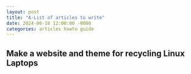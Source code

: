 ```yaml
---
layout: post
title: "A-List of articles to write"
date: 2024-06-18 12:00:00 -0000
categories: articles howto guide 
---
```

## Make a website and theme for recycling Linux Laptops

